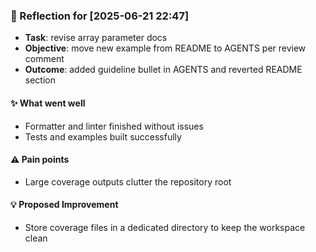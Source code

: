 ### :book: Reflection for [2025-06-21 22:47]
  - **Task**: revise array parameter docs
  - **Objective**: move new example from README to AGENTS per review comment
  - **Outcome**: added guideline bullet in AGENTS and reverted README section

#### :sparkles: What went well
  - Formatter and linter finished without issues
  - Tests and examples built successfully

#### :warning: Pain points
  - Large coverage outputs clutter the repository root

#### :bulb: Proposed Improvement
  - Store coverage files in a dedicated directory to keep the workspace clean

